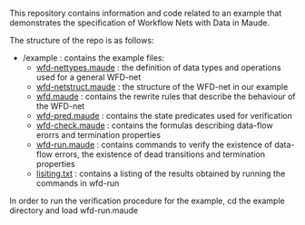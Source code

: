 This repository contains information and code related to an example that demonstrates the specification of Workflow Nets with Data in Maude.

The structure of the repo is as follows:
* /example : contains the example files:
  * [wfd-nettypes.maude](/example/wfd-nettypes.maude) : the definition of data types and operations used for a general WFD-net
  * [wfd-netstruct.maude](/example/wfd-netstruct.maude) : the structure of the WFD-net in our example
  * [wfd.maude](/example/wfd.maude) : contains the rewrite rules that describe the behaviour of the WFD-net
  * [wfd-pred.maude](/example/wfd-pred.maude) : contains the state predicates used for verification 
  * [wfd-check.maude](/example/wfd-check.maude) : contains the formulas describing data-flow erorrs and termination properties
  * [wfd-run.maude](/example/wfd-run.maude) : contains commands to verify the existence of data-flow errors, the existence of dead transitions and termination properties  
  * [lisiting.txt](/listing.txt) : contains a listing of the results obtained by running the commands in wfd-run


In order to run the verification procedure for the example, cd the example directory and load  wfd-run.maude 


